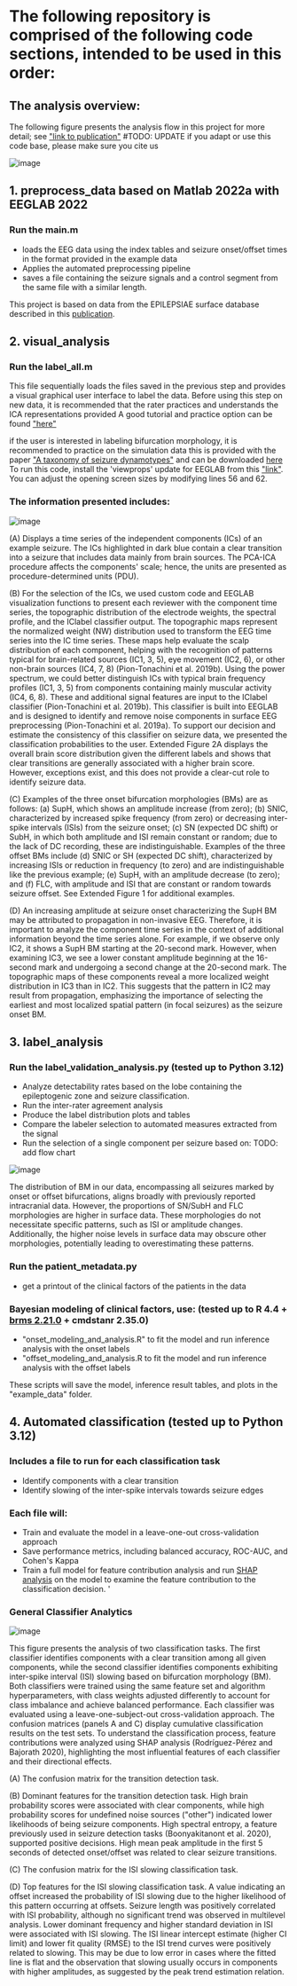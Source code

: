 
# The following repository is comprised of the following code sections, intended to be used in this order:

## The analysis overview:
The following figure presents the analysis flow in this project for more detail; see ["link to publication"](https://www.biorxiv.org/content/10.1101/2023.04.02.535246v1) #TODO: UPDATE
if you adapt or use this code base, please make sure you cite us

![image](https://github.com/miriamguen/miriamguen-surface_eeg_seizure_analysis/blob/main/figures/paper_figures/Figure%201%20-%20The%20project%20work%20flow.png)



## 1. preprocess_data based on Matlab 2022a with EEGLAB 2022
   ### Run the main.m
   * loads the EEG data using the index tables and seizure onset/offset times in the format provided in the example data
   * Applies the automated preprocessing pipeline
   * saves a file containing the seizure signals and a control segment from the same file with a similar length.

   This project is based on data from the EPILEPSIAE surface database described in this [publication](https://pubmed.ncbi.nlm.nih.gov/20863589/). 

## 2. visual_analysis
   ### Run the label_all.m
   This file sequentially loads the files saved in the previous step and provides a visual graphical user interface to label the data.
   Before using this step on new data, it is recommended that the rater practices and understands the ICA representations provided
   A good tutorial and practice option can be found ["here"](https://labeling.ucsd.edu/tutorial/practice)

   if the user is interested in labeling bifurcation morphology, it is recommended to practice on the simulation data
   this is provided with the paper ["A taxonomy of seizure dynamotypes"](https://doi.org/10.7554%2FeLife.55632) and can be downloaded [here](https://doi.org/10.7302/ejhy-5h41)
   To run this code, install the 'viewprops' update for EEGLAB from this ["link"](https://github.com/sccn/viewprops/tree/9db7a1119a1d3da1ac0847f3ce3026842843e8fa).
   You can adjust the opening screen sizes by modifying lines 56 and 62.

   ### The information presented includes:
   
   ![image](https://github.com/miriamguen/miriamguen-surface_eeg_seizure_analysis/blob/main/figures/paper_figures/Figure%202%20-%20Manual%20labeling%20interface.png)


(A)	Displays a time series of the independent components (ICs) of an example seizure. The ICs highlighted in dark blue contain a clear transition into a seizure that includes data mainly from brain sources. The PCA-ICA procedure affects the components' scale; hence, the units are presented as procedure-determined units (PDU).
 
(B)	For the selection of the ICs, we used custom code and EEGLAB visualization functions to present each reviewer with the component time series, the topographic distribution of the electrode weights, the spectral profile, and the IClabel classifier output. The topographic maps represent the normalized weight (NW) distribution used to transform the EEG time series into the IC time series. These maps help evaluate the scalp distribution of each component, helping with the recognition of patterns typical for brain-related sources (IC1, 3, 5), eye movement (IC2, 6), or other non-brain sources (IC4, 7, 8) (Pion-Tonachini et al. 2019b). Using the power spectrum, we could better distinguish ICs with typical brain frequency profiles (IC1, 3, 5) from components containing mainly muscular activity (IC4, 6, 8). These and additional signal features are input to the IClabel classifier (Pion-Tonachini et al. 2019b). This classifier is built into EEGLAB and is designed to identify and remove noise components in surface EEG preprocessing (Pion-Tonachini et al. 2019a). To support our decision and estimate the consistency of this classifier on seizure data, we presented the classification probabilities to the user. Extended Figure 2A displays the overall brain score distribution given the different labels and shows that clear transitions are generally associated with a higher brain score. However, exceptions exist, and this does not provide a clear-cut role to identify seizure data.
 
(C)	Examples of the three onset bifurcation morphologies (BMs) are as follows: (a) SupH, which shows an amplitude increase (from zero); (b) SNIC, characterized by increased spike frequency (from zero) or decreasing inter-spike intervals (ISIs) from the seizure onset; (c) SN (expected DC shift) or SubH, in which both amplitude and ISI remain constant or random; due to the lack of DC recording, these are indistinguishable. Examples of the three offset BMs include (d) SNIC or SH (expected DC shift), characterized by increasing ISIs or reduction in frequency (to zero) and are indistinguishable like the previous example; (e) SupH, with an amplitude decrease (to zero); and (f) FLC, with amplitude and ISI that are constant or random towards seizure offset. See Extended Figure 1 for additional examples.
 
(D)	An increasing amplitude at seizure onset characterizing the SupH BM may be attributed to propagation in non-invasive EEG. Therefore, it is important to analyze the component time series in the context of additional information beyond the time series alone. For example, if we observe only IC2, it shows a SupH BM starting at the 20-second mark. However, when examining IC3, we see a lower constant amplitude beginning at the 16-second mark and undergoing a second change at the 20-second mark. The topographic maps of these components reveal a more localized weight distribution in IC3 than in IC2. This suggests that the pattern in IC2 may result from propagation, emphasizing the importance of selecting the earliest and most localized spatial pattern (in focal seizures) as the seizure onset BM.  


## 3. label_analysis
   ### Run the label_validation_analysis.py (tested up to Python 3.12)
   * Analyze detectability rates based on the lobe containing the epileptogenic zone and seizure classification.
   * Run the inter-rater agreement analysis
   * Produce the label distribution plots and tables
   * Compare the labeler selection to automated measures extracted from the signal
   * Run the selection of a single component per seizure based on: TODO: add flow chart

![image](https://github.com/miriamguen/miriamguen-surface_eeg_seizure_analysis/blob/main/figures/paper_figures/Figure%203%20-%20label%20proportions.png)
 
The distribution of BM in our data, encompassing all seizures marked by onset or offset bifurcations, aligns broadly with previously reported intracranial data. However, the proportions of SN/SubH and FLC morphologies are higher in surface data. These morphologies do not necessitate specific patterns, such as ISI or amplitude changes. Additionally, the higher noise levels in surface data may obscure other morphologies, potentially leading to overestimating these patterns.

   ### Run the patient_metadata.py
   * get a printout of the clinical factors of the patients in the data

   ### Bayesian modeling of clinical factors, use: (tested up to R 4.4 + [brms 2.21.0](https://paul-buerkner.github.io/brms/) + cmdstanr 2.35.0) 
   * "onset_modeling_and_analysis.R" to fit the model and run inference analysis with the onset labels
   * "offset_modeling_and_analysis.R to fit the model and run inference analysis with the offset labels

These scripts will save the model, inference result tables, and plots in the "example_data" folder.


## 4. Automated classification (tested up to Python 3.12)
   ### Includes a file to run for each classification task
   * Identify components with a clear transition
   * Identify slowing of the inter-spike intervals towards seizure edges
   
   ### Each file will:
   * Train and evaluate the model in a leave-one-out cross-validation approach
   * Save performance metrics, including balanced accuracy, ROC-AUC, and Cohen's Kappa
   * Train a full model for feature contribution analysis and run [SHAP analysis](https://shap.readthedocs.io/en/latest/) on the model to examine the feature contribution to the classification decision.
'
### General Classifier Analytics
![image](https://github.com/miriamguen/miriamguen-surface_eeg_seizure_analysis/blob/main/figures/paper_figures/Figure%204%20-%20classification%20analysis.png)


This figure presents the analysis of two classification tasks. The first classifier identifies components with a clear transition among all given components, while the second classifier identifies components exhibiting inter-spike interval (ISI) slowing based on bifurcation morphology (BM). Both classifiers were trained using the same feature set and algorithm hyperparameters, with class weights adjusted differently to account for class imbalance and achieve balanced performance.
Each classifier was evaluated using a leave-one-subject-out cross-validation approach. The confusion matrices (panels A and C) display cumulative classification results on the test sets. To understand the classification process, feature contributions were analyzed using SHAP analysis (Rodríguez-Pérez and Bajorath 2020), highlighting the most influential features of each classifier and their directional effects.
 
(A)	The confusion matrix for the transition detection task.
 
(B)	Dominant features for the transition detection task. High brain probability scores were associated with clear components, while high probability scores for undefined noise sources ("other") indicated lower likelihoods of being seizure components. High spectral entropy, a feature previously used in seizure detection tasks (Boonyakitanont et al. 2020), supported positive decisions. High mean peak amplitude in the first 5 seconds of detected onset/offset was related to clear seizure transitions.

(C)	The confusion matrix for the ISI slowing classification task.

(D)	Top features for the ISI slowing classification task. A value indicating an offset increased the probability of ISI slowing due to the higher likelihood of this pattern occurring at offsets. Seizure length was positively correlated with ISI probability, although no significant trend was observed in multilevel analysis. Lower dominant frequency and higher standard deviation in ISI were associated with ISI slowing. The ISI linear intercept estimate (higher CI limit) and lower fit quality (RMSE) to the ISI trend curves were positively related to slowing. This may be due to low error in cases where the fitted line is flat and the observation that slowing usually occurs in components with higher amplitudes, as suggested by the peak trend estimation relation.

